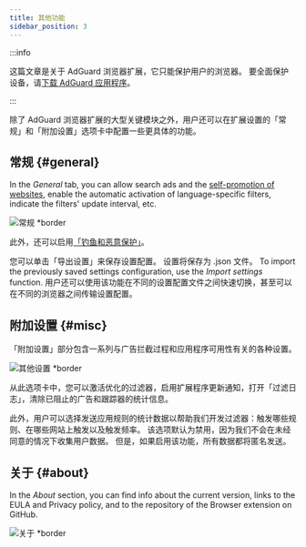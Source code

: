 ```yaml
---
title: 其他功能
sidebar_position: 3
---
```


:::info

这篇文章是关于 AdGuard 浏览器扩展，它只能保护用户的浏览器。 要全面保护设备，请[下载 AdGuard 应用程序](https://agrd.io/download-kb-adblock)。

:::

除了 AdGuard 浏览器扩展的大型关键模块之外，用户还可以在扩展设置的「常规」和「附加设置」选项卡中配置一些更具体的功能。

## 常规 {#general}

In the _General_ tab, you can allow search ads and the [self-promotion of websites](/general/ad-filtering/search-ads), enable the automatic activation of language-specific filters, indicate the filters' update interval, etc.

![常规 \*border](https://cdn.adtidy.org/content/Kb/ad_blocker/browser_extension/ad_blocker_browser_extension_general.png)

此外，还可以启用[「钓鱼和恶意保护」](/general/browsing-security)。

您可以单击「导出设置」来保存设置配置。 设置将保存为 .json 文件。 To import the previously saved settings configuration, use the _Import settings_ function. 用户还可以使用该功能在不同的设置配置文件之间快速切换，甚至可以在不同的浏览器之间传输设置配置。

## 附加设置 {#misc}

「附加设置」部分包含一系列与广告拦截过程和应用程序可用性有关的各种设置。

![其他设置 \*border](https://cdn.adtidy.org/content/Kb/ad_blocker/browser_extension/ad_blocker_browser_extension_additional_settings.png)

从此选项卡中，您可以激活优化的过滤器，启用扩展程序更新通知，打开「过滤日志」，清除已阻止的广告和跟踪器的统计信息。

此外，用户可以选择发送应用规则的统计数据以帮助我们开发过滤器：触发哪些规则、在哪些网站上触发以及触发频率。 该选项默认为禁用，因为我们不会在未经同意的情况下收集用户数据。 但是，如果启用该功能，所有数据都将匿名发送。

## 关于 {#about}

In the _About_ section, you can find info about the current version, links to the EULA and Privacy policy, and to the repository of the Browser extension on GitHub.

![关于 \*border](https://cdn.adtidy.org/content/Kb/ad_blocker/browser_extension/ad_blocker_browser_extension_about.png)
